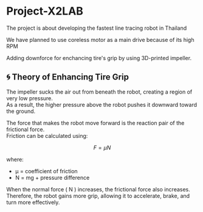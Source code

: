 # Project-X2LAB
The project is about developing the fastest line tracing robot in Thailand

We have planned to use coreless motor as a main drive because of its high RPM

Adding downforce for enchancing tire's grip by using 3D-printed impeller.

## 🌀 Theory of Enhancing Tire Grip

The impeller sucks the air out from beneath the robot, creating a region of very low pressure.  
As a result, the higher pressure above the robot pushes it downward toward the ground.

The force that makes the robot move forward is the reaction pair of the frictional force.  
Friction can be calculated using:

$$
F = \mu N
$$

where:

-  μ = coefficient of friction  
-  N = mg + pressure difference

When the normal force \( N \) increases, the frictional force also increases.  
Therefore, the robot gains more grip, allowing it to accelerate, brake, and turn more effectively.
